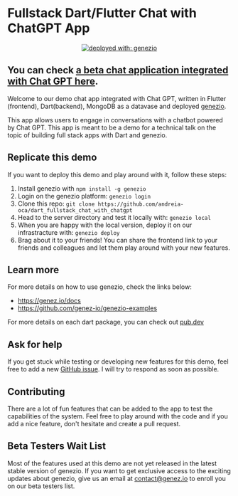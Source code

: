 # Fullstack Dart/Flutter Chat with ChatGPT App

<div align="center">

[![deployed with: genezio](https://img.shields.io/badge/deployed_with-genezio-6742c1.svg?labelColor=62C353&style=flat)](https://github.com/genez-io/genezio)

</div>

## You can check [a beta chat application integrated with Chat GPT here](https://chat-with-chatgpt.dev.app.genez.io/).

Welcome to our demo chat app integrated with Chat GPT, written in Flutter (frontend), Dart(backend), MongoDB as a datavase and deployed [genezio](https://genez.io).

This app allows users to engage in conversations with a chatbot powered by Chat GPT. This app is meant to be a demo for a technical talk on the topic of building full stack apps with Dart and genezio.

## Replicate this demo

If you want to deploy this demo and play around with it, follow these steps:

1. Install genezio with `npm install -g genezio`
2. Login on the genezio platform: `genezio login`
3. Clone this repo: `git clone https://github.com/andreia-oca/dart_fullstack_chat_with_chatgpt`
4. Head to the server directory and test it locally with: `genezio local`
5. When you are happy with the local version, deploy it on our infrastracture with: `genezio deploy`
6. Brag about it to your friends! You can share the frontend link to your friends and colleagues and let them play around with your new features.

## Learn more

For more details on how to use genezio, check the links below:

- https://genez.io/docs
- https://github.com/genez-io/genezio-examples

For more details on each dart package, you can check out [pub.dev](https://pub.dev)

## Ask for help

If you get stuck while testing or developing new features for this demo, feel free to add a new [GitHub issue](https://github.com/andreia-oca/dart_fullstack_chat_with_chatgpt/issues/new/choose).
I will try to respond as soon as possible.

## Contributing

There are a lot of fun features that can be added to the app to test the capabilities of the system.
Feel free to play around with the code and if you add a nice feature, don't hesitate and create a pull request.

## Beta Testers Wait List

Most of the features used at this demo are not yet released in the latest stable version of genezio.
If you want to get exclusive access to the exciting updates about genezio, give us an email at contact@genez.io to enroll you on our beta testers list.
